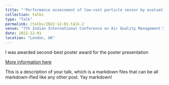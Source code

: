 ```yaml
---
title: "'Performance assessment of low-cost particle sensor by evaluating the size-resolved scattering intensity"
collection: talks
type: "Talk"
permalink: /talks/2022-12-01-talk-2
venue: "7th Indian International Conference on Air Quality Management'22, IIT Madras, India "
date: 2022-12-01
location: "London, UK"
---
```


I was awarded second-best poster award for the poster presentation

[More information here](http://example2.com)

This is a description of your talk, which is a markdown files that can be all markdown-ified like any other post. Yay markdown!

